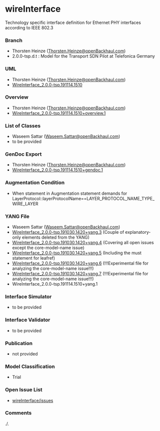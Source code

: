 # wireInterface
Technology specific interface definition for Ethernet PHY interfaces according to IEEE 802.3

### Branch
- Thorsten Heinze (Thorsten.Heinze@openBackhaul.com)
- 2.0.0-tsp.d.t : Model for the Transport SDN Pilot at Telefonica Germany

### UML
- Thorsten Heinze (Thorsten.Heinze@openBackhaul.com)
- [WireInterface_2.0.0-tsp.191114.1510](./WireInterface_2.0.0-tsp.191114.1510.zip)

### Overview 
- Thorsten Heinze (Thorsten.Heinze@openBackhaul.com)
- [WireInterface_2.0.0-tsp.191114.1510+overview.1](./WireInterface_2.0.0-tsp.191114.1510+overview.1.png)

### List of Classes
- Waseem Sattar (Waseem.Sattar@openBackhaul.com)
- to be provided

### GenDoc Export
- Thorsten Heinze (Thorsten.Heinze@openBackhaul.com)
- [WireInterface_2.0.0-tsp.191114.1510+gendoc.1](./WireInterface_2.0.0-tsp.191114.1510+gendoc.1.docx)

### Augmentation Condition
- When statement in Augmentation statement demands for LayerProtocol::layerProtocolName==LAYER_PROTOCOL_NAME_TYPE_WIRE_LAYER

### YANG File
- Waseem Sattar (Waseem.Sattar@openBackhaul.com)
- [WireInterface_2.0.0-tsp.191030.1420+yang.3](./WireInterface_2.0.0-tsp.191030.1420+yang.3.zip)
  (Couple of explanatory-only elements deleted from the YANG)
- [WireInterface_2.0.0-tsp.191030.1420+yang.4](./WireInterface_2.0.0-tsp.191030.1420+yang.4.zip)
  (Covering all open issues except the core-model-name issue)
- [WireInterface_2.0.0-tsp.191030.1420+yang.5](./WireInterface_2.0.0-tsp.191030.1420+yang.5.zip)
  (Including the must statement for leafref)
- [WireInterface_2.0.0-tsp.191030.1420+yang.6](./WireInterface_2.0.0-tsp.191030.1420+yang.6.zip)
  (!!!Experimental file for analyzing the core-model-name issue!!!)
- [WireInterface_2.0.0-tsp.191030.1420+yang.7](./WireInterface_2.0.0-tsp.191030.1420+yang.7.zip)
  (!!!Experimental file for analyzing the core-model-name issue!!!)
- WireInterface_2.0.0-tsp.191114.1510+yang.1

### Interface Simulator
- to be provided

### Interface Validator
- to be provided

### Publication
- not provided

### Model Classification
- Trial

### Open Issue List
- [wireInterface/issues](../../issues)

### Comments 
./.
